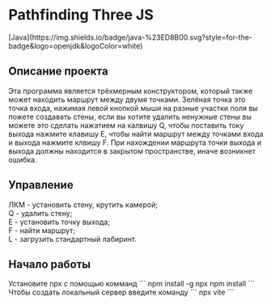 <h1> Pathfinding Three JS </h1>
[Java](https://img.shields.io/badge/java-%23ED8B00.svg?style=for-the-badge&logo=openjdk&logoColor=white)
<h2> Описание проекта</h2>

Эта программа является трёхмерным конструктором, который также может находить маршрут между двумя точками.
Зелёная точка это точка входа, нажимая левой кнопкой мыши на разные участки поля вы пожете создавать стены, если вы хотите удалить ненужные стены вы можете это сделать
нажатием на калвишу Q, чтобы поставить току выхода нажмите клавишу E, чтобы найти маршрут между точками входа и выхода нажмите клвишу F. При нахождении маршрута точки выхода и выхода должны находится в закрытом пространстве, иначе возникнет ошибка.

<h2>Управление</h2>

ЛКМ - установить стену, крутить камерой;<br>
Q - удалить стену;<br>
E - установить точку выхода;<br>
F - найти маршрут;<br>
L - загрузить стандартный лабиринт.

<h2>Начало работы</h2>
Установите npx с помощью комманд
```
npm install -g npx
npm install
```
Чтобы создать локальный сервер введите команду
```
npx vite
```
